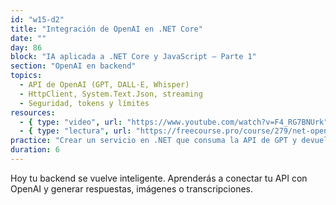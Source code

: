 ```yaml
---
id: "w15-d2"
title: "Integración de OpenAI en .NET Core"
date: ""
day: 86
block: "IA aplicada a .NET Core y JavaScript – Parte 1"
section: "OpenAI en backend"
topics:
  - API de OpenAI (GPT, DALL·E, Whisper)
  - HttpClient, System.Text.Json, streaming
  - Seguridad, tokens y límites
resources:
  - { type: "video", url: "https://www.youtube.com/watch?v=F4_RG7BNUrk" }
  - { type: "lectura", url: "https://freecourse.pro/course/279/net-openai-inteligencia-artificial" }
practice: "Crear un servicio en .NET que consuma la API de GPT y devuelva respuestas a preguntas del usuario."
duration: 6
---
```


Hoy tu backend se vuelve inteligente. Aprenderás a conectar tu API con OpenAI y generar respuestas, imágenes o transcripciones.